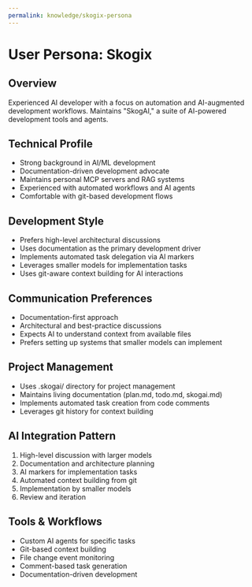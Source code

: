 ```yaml
---
permalink: knowledge/skogix-persona
---
```


# User Persona: Skogix

## Overview
Experienced AI developer with a focus on automation and AI-augmented development workflows. Maintains "SkogAI," a suite of AI-powered development tools and agents.

## Technical Profile
- Strong background in AI/ML development
- Documentation-driven development advocate
- Maintains personal MCP servers and RAG systems
- Experienced with automated workflows and AI agents
- Comfortable with git-based development flows

## Development Style
- Prefers high-level architectural discussions
- Uses documentation as the primary development driver
- Implements automated task delegation via AI markers
- Leverages smaller models for implementation tasks
- Uses git-aware context building for AI interactions

## Communication Preferences
- Documentation-first approach
- Architectural and best-practice discussions
- Expects AI to understand context from available files
- Prefers setting up systems that smaller models can implement

## Project Management
- Uses .skogai/ directory for project management
- Maintains living documentation (plan.md, todo.md, skogai.md)
- Implements automated task creation from code comments
- Leverages git history for context building

## AI Integration Pattern
1. High-level discussion with larger models
2. Documentation and architecture planning
3. AI markers for implementation tasks
4. Automated context building from git
5. Implementation by smaller models
6. Review and iteration

## Tools & Workflows
- Custom AI agents for specific tasks
- Git-based context building
- File change event monitoring
- Comment-based task generation
- Documentation-driven development